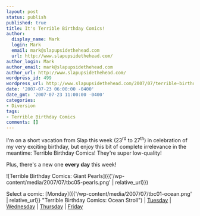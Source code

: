 ```yaml
---
layout: post
status: publish
published: true
title: It's Terrible Birthday Comics!
author:
  display_name: Mark
  login: Mark
  email: mark@slapupsidethehead.com
  url: http://www.slapupsidethehead.com/
author_login: Mark
author_email: mark@slapupsidethehead.com
author_url: http://www.slapupsidethehead.com/
wordpress_id: 499
wordpress_url: http://www.slapupsidethehead.com/2007/07/terrible-birthday-comics/
date: '2007-07-23 06:00:00 -0400'
date_gmt: '2007-07-23 11:00:00 -0400'
categories:
- Diversion
tags:
- Terrible Birthday Comics
comments: []
---
```

I'm on a short vacation from Slap this week (23<sup>rd</sup> to 27<sup>th</sup>) in celebration of my very exciting birthday, but enjoy this bit of complete irrelevance in the meantime: Terrible Birthday Comics! They're super low-quality!

Plus, there's a new one **every day** this week!

![Terrible Birthday Comics: Giant Pearls]({{'/wp-content/media/2007/07/tbc05-pearls.png' | relative_url}})

Select a comic: [Monday]({{'/wp-content/media/2007/07/tbc01-ocean.png' | relative_url}} "Terrible Birthday Comics: Ocean Stroll") | [Tuesday](/wp-content/media/2007/07/tbc02-pizza.png "Terrible Birthday Comics: Pizza Face") | [Wednesday](/wp-content/media/2007/07/tbc03-cocktails.png "Terrible Birthday Comics: Free Cocktails") | [Thursday](/wp-content/media/2007/07/tbc04-deathvoice.png "Terrible Birthday Comics: Mr. Deathvoice") | [Friday](/wp-content/media/2007/07/tbc05-pearls.png "Terrible Birthday Comics: Giant Pearls")

